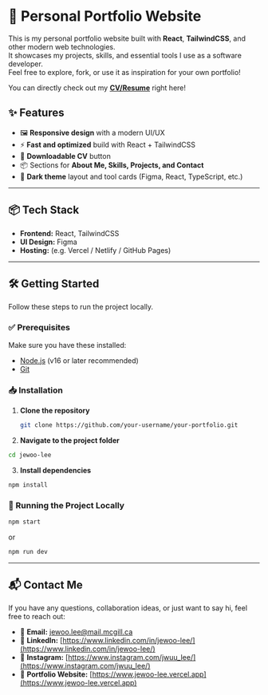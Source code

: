 # 🚀 Personal Portfolio Website

This is my personal portfolio website built with **React**, **TailwindCSS**, and other modern web technologies.  
It showcases my projects, skills, and essential tools I use as a software developer.  
Feel free to explore, fork, or use it as inspiration for your own portfolio!

You can directly check out my **[CV/Resume](public/files/JEWOOLEE_CV.pdf)** right here!

## ✨ Features

- 🖼️ **Responsive design** with a modern UI/UX  
- ⚡ **Fast and optimized** build with React + TailwindCSS  
- 📄 **Downloadable CV** button  
- 📦 Sections for **About Me, Skills, Projects, and Contact**  
- 🎨 **Dark theme** layout and tool cards (Figma, React, TypeScript, etc.)

---

## 📦 Tech Stack

- **Frontend:** React, TailwindCSS
- **UI Design:** Figma
- **Hosting:** (e.g. Vercel / Netlify / GitHub Pages)

---

## 🛠️ Getting Started

Follow these steps to run the project locally.

### ✅ Prerequisites

Make sure you have these installed:
- [Node.js](https://nodejs.org/) (v16 or later recommended)
- [Git](https://git-scm.com/)

### 📥 Installation

1. **Clone the repository**
   ```bash
   git clone https://github.com/your-username/your-portfolio.git
   ```
2. **Navigate to the project folder**
  ```bash
  cd jewoo-lee
  ```
3. **Install dependencies**
  ```bash
  npm install
  ```

### 🏃 Running the Project Locally
```bash
npm start
```
or
```bash
npm run dev
```

---

## 📬 Contact Me
If you have any questions, collaboration ideas, or just want to say hi, feel free to reach out:

- 📧 **Email:** [jewoo.lee@mail.mcgill.ca](mailto:jewoo.lee@mail.mcgill.ca)
- 💼 **LinkedIn:** [https://www.linkedin.com/in/jewoo-lee/](https://www.linkedin.com/in/jewoo-lee/)
- 📸 **Instagram:** [https://www.instagram.com/jwuu_lee/](https://www.instagram.com/jwuu_lee/)
- 👤 **Portfolio Website:** [https://www.jewoo-lee.vercel.app](https://www.jewoo-lee.vercel.app)
